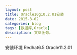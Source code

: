 ```yaml
---
layout: post
title: Oracle10g10.2.01安装
date: 2015-3-02
categories: blog
tags: [数据库,Oracle]
description: 文章金句。
---
```

安装环境
Redhat6.5
Oracle11.2.01

